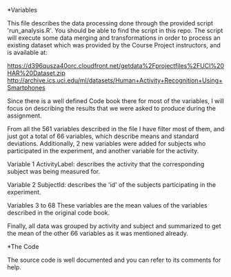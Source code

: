 
*Variables

This file describes the data processing done through the provided script 'run_analysis.R'. You should be able to find 
the script in this repo. The script will execute some data merging and transformations in order to process an existing
dataset which was provided by the Course Project instructors, and is available at:

https://d396qusza40orc.cloudfront.net/getdata%2Fprojectfiles%2FUCI%20HAR%20Dataset.zip
http://archive.ics.uci.edu/ml/datasets/Human+Activity+Recognition+Using+Smartphones

Since there is a well defined Code book there for most of the variables, I will focus on describing the results that 
we were asked to produce during the assignment.

From all the 561 variables described in the file I have filter most of them, and just got a total of 66 variables,
which describe means and standard deviations. Additionally, 2 new variables were added for subjects who participated
in the experiment, and another variable for the activity.

Variable 1
ActivityLabel: describes the activity that the corresponding subject was being measured for.

Variable 2
SubjectId: describes the 'id' of the subjects participating in the experiment.

Variables 3 to 68
These variables are the mean values of the variables described in the original code book.

Finally, all data was grouped by activity and subject and summarized to get the mean of the other 66 variables as it
was mentioned already.

*The Code

The source code is well documented and you can refer to its comments for help.
